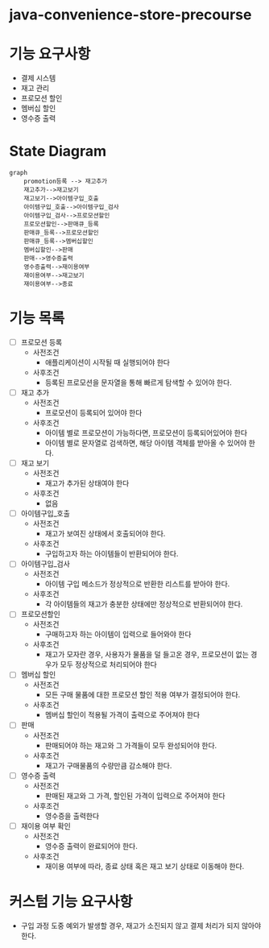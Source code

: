 # java-convenience-store-precourse

# 기능 요구사항
- 결제 시스템
- 재고 관리
- 프로모션 할인
- 멤버십 할인
- 영수증 출력

# State Diagram
```mermaid
graph
    promotion등록 --> 재고추가
    재고추가-->재고보기
    재고보기-->아이템구입_호출
    아이템구입_호출-->아이템구입_검사
    아이템구입_검사-->프로모션할인
    프로모션할인-->판매큐_등록
    판매큐_등록-->프로모션할인
    판매큐_등록-->멤버십할인
    멤버십할인-->판매
    판매-->영수증출력
    영수증출력-->재이용여부
    재이용여부-->재고보기
    재이용여부-->종료
```

# 기능 목록
-[ ] 프로모션 등록
  - 사전조건
    - 애플리케이션이 시작될 때 실행되어야 한다
  - 사후조건
    - 등록된 프로모션을 문자열을 통해 빠르게 탐색할 수 있어야 한다.
-[ ] 재고 추가
  - 사전조건
    - 프로모션이 등록되어 있어야 한다
  - 사후조건
    - 아이템 별로 프로모션이 가능하다면, 프로모션이 등록되어있어야 한다
    - 아이템 별로 문자열로 검색하면, 해당 아이템 객체를 받아올 수 있어야 한다.
-[ ] 재고 보기
  - 사전조건
    - 재고가 추가된 상태여야 한다
  - 사후조건
    - 없음
-[ ] 아이템구입_호출
  - 사전조건
    - 재고가 보여진 상태에서 호출되어야 한다.
  - 사후조건
    - 구입하고자 하는 아이템들이 반환되어야 한다.
-[ ] 아이템구입_검사
  - 사전조건
    - 아이템 구입 메소드가 정상적으로 반환한 리스트를 받아야 한다.
  - 사후조건
    - 각 아이템들의 재고가 충분한 상태에만 정상적으로 반환되어야 한다.
-[ ] 프로모션할인
  - 사전조건
    - 구매하고자 하는 아이템이 입력으로 들어와야 한다
  - 사후조건
    - 재고가 모자란 경우, 사용자가 물품을 덜 들고온 경우, 프로모션이 없는 경우가 모두 정상적으로 처리되어야 한다
-[ ] 멤버십 할인
  - 사전조건
    - 모든 구매 물품에 대한 프로모션 할인 적용 여부가 결정되어야 한다.
  - 사후조건
    - 멤버십 할인이 적용될 가격이 출력으로 주어져야 한다
-[ ] 판매
  - 사전조건
    - 판매되어야 하는 재고와 그 가격들이 모두 완성되어야 한다.
  - 사후조건
    - 재고가 구매물품의 수량만큼 감소해야 한다.
-[ ] 영수증 출력
  - 사전조건
    - 판매된 재고와 그 가격, 할인된 가격이 입력으로 주어져야 한다
  - 사후조건
    - 영수증을 출력한다
-[ ] 재이용 여부 확인
  - 사전조건
    - 영수증 출력이 완료되어야 한다.
  - 사후조건
    - 재이용 여부에 따라, 종료 상태 혹은 재고 보기 상태로 이동해야 한다.



# 커스텀 기능 요구사항
- 구입 과정 도중 예외가 발생할 경우, 재고가 소진되지 않고 결제 처리가 되지 않아야 한다.